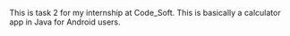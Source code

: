 This is task 2 for my internship at Code_Soft. This is basically a calculator app in Java for Android users.
